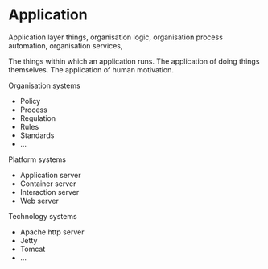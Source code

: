 # Application
Application layer things, organisation logic, organisation process automation, organisation services, 

The things within which an application runs. The application of doing things themselves. The application of human motivation.

Organisation systems
* Policy
* Process
* Regulation
* Rules
* Standards
* ...

Platform systems
* Application server
* Container server
* Interaction server
* Web server

Technology systems
* Apache http server
* Jetty
* Tomcat
* ...
